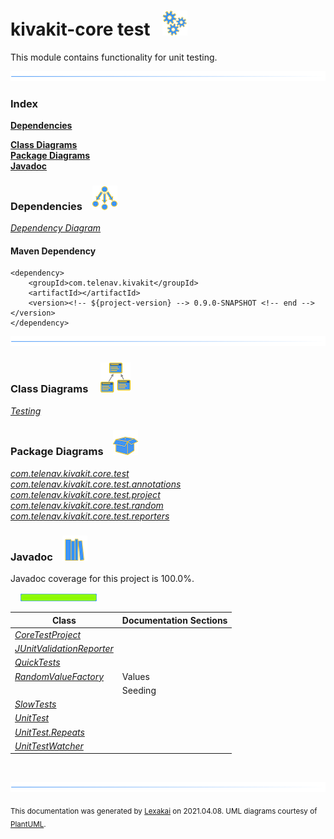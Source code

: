 # kivakit-core test &nbsp;&nbsp;![](documentation/images/gears-40.png)

This module contains functionality for unit testing.

![](documentation/images/horizontal-line.png)

### Index

[**Dependencies**](#dependencies)  

[**Class Diagrams**](#class-diagrams)  
[**Package Diagrams**](#package-diagrams)  
[**Javadoc**](#javadoc)

### Dependencies <a name="dependencies"></a> &nbsp;&nbsp; ![](documentation/images/dependencies-40.png)

[*Dependency Diagram*](documentation/diagrams/dependencies.svg)

#### Maven Dependency

    <dependency>
        <groupId>com.telenav.kivakit</groupId>
        <artifactId></artifactId>
        <version><!-- ${project-version} --> 0.9.0-SNAPSHOT <!-- end --></version>
    </dependency>
![](documentation/images/horizontal-line.png)

[//]: # (start-user-text)



[//]: # (end-user-text)

### Class Diagrams <a name="class-diagrams"></a> &nbsp; &nbsp; ![](documentation/images/diagram-48.png)

[*Testing*](documentation/diagrams/diagram-test.svg)  

### Package Diagrams <a name="package-diagrams"></a> &nbsp;&nbsp; ![](documentation/images/box-40.png)

[*com.telenav.kivakit.core.test*](documentation/diagrams/com.telenav.kivakit.core.test.svg)  
[*com.telenav.kivakit.core.test.annotations*](documentation/diagrams/com.telenav.kivakit.core.test.annotations.svg)  
[*com.telenav.kivakit.core.test.project*](documentation/diagrams/com.telenav.kivakit.core.test.project.svg)  
[*com.telenav.kivakit.core.test.random*](documentation/diagrams/com.telenav.kivakit.core.test.random.svg)  
[*com.telenav.kivakit.core.test.reporters*](documentation/diagrams/com.telenav.kivakit.core.test.reporters.svg)  

### Javadoc <a name="javadoc"></a> &nbsp;&nbsp; ![](documentation/images/books-40.png)

Javadoc coverage for this project is 100.0%.  
  
&nbsp; &nbsp;  ![](documentation/images/meter-100-12.png)



| Class | Documentation Sections |
|---|---|
| [*CoreTestProject*](https://telenav.github.io/kivakit/javadoc/kivakit.core.test/com/telenav/kivakit/core/test/project/CoreTestProject.html) |  |  
| [*JUnitValidationReporter*](https://telenav.github.io/kivakit/javadoc/kivakit.core.test/com/telenav/kivakit/core/test/reporters/JUnitValidationReporter.html) |  |  
| [*QuickTests*](https://telenav.github.io/kivakit/javadoc/kivakit.core.test/com/telenav/kivakit/core/test/annotations/QuickTests.html) |  |  
| [*RandomValueFactory*](https://telenav.github.io/kivakit/javadoc/kivakit.core.test/com/telenav/kivakit/core/test/random/RandomValueFactory.html) | Values |  
| | Seeding |  
| [*SlowTests*](https://telenav.github.io/kivakit/javadoc/kivakit.core.test/com/telenav/kivakit/core/test/annotations/SlowTests.html) |  |  
| [*UnitTest*](https://telenav.github.io/kivakit/javadoc/kivakit.core.test/com/telenav/kivakit/core/test/UnitTest.html) |  |  
| [*UnitTest.Repeats*](https://telenav.github.io/kivakit/javadoc/kivakit.core.test/com/telenav/kivakit/core/test/UnitTest.Repeats.html) |  |  
| [*UnitTestWatcher*](https://telenav.github.io/kivakit/javadoc/kivakit.core.test/com/telenav/kivakit/core/test/UnitTestWatcher.html) |  |  

[//]: # (start-user-text)



[//]: # (end-user-text)

<br/>

![](documentation/images/horizontal-line.png)

  
<sub>This documentation was generated by [Lexakai](https://github.com/Telenav/lexakai) on 2021.04.08. UML diagrams courtesy
of [PlantUML](http://plantuml.com).</sub>


